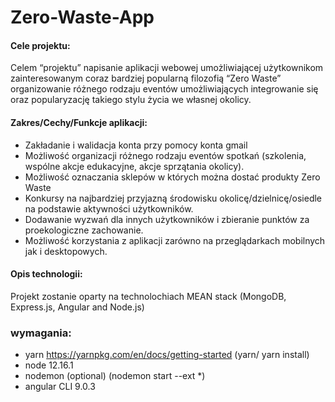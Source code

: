 # Zero-Waste-App
#### Cele projektu:

Celem “projektu” napisanie aplikacji webowej umożliwiającej użytkownikom zainteresowanym coraz bardziej popularną filozofią “Zero Waste” organizowanie różnego rodzaju eventów umożliwiających integrowanie się oraz popularyzację takiego stylu życia we własnej okolicy.

#### Zakres/Cechy/Funkcje aplikacji:
- Zakładanie i walidacja konta przy pomocy konta gmail
- Możliwość organizacji różnego rodzaju eventów spotkań (szkolenia, wspólne akcje edukacyjne, akcje sprzątania okolicy).
- Możliwość oznaczania sklepów w których można dostać produkty Zero Waste
- Konkursy na najbardziej przyjazną środowisku okolicę/dzielnicę/osiedle na podstawie aktywności użytkowników.
- Dodawanie wyzwań dla innych użytkowników i zbieranie punktów za proekologiczne zachowanie.
- Możliwość korzystania z aplikacji zarówno na przeglądarkach mobilnych jak i desktopowych.

#### Opis technologii:

Projekt zostanie oparty na technolochiach MEAN stack (MongoDB, Express.js, Angular and Node.js)

### wymagania:
- yarn https://yarnpkg.com/en/docs/getting-started (yarn/ yarn install)
- node 12.16.1
- nodemon (optional) (nodemon start --ext *)
- angular CLI 9.0.3
